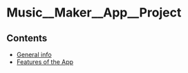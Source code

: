 # Music__Maker__App__Project

## Contents

* [General info](#general-info)
* [Features of the App](#features-of-the-app)
